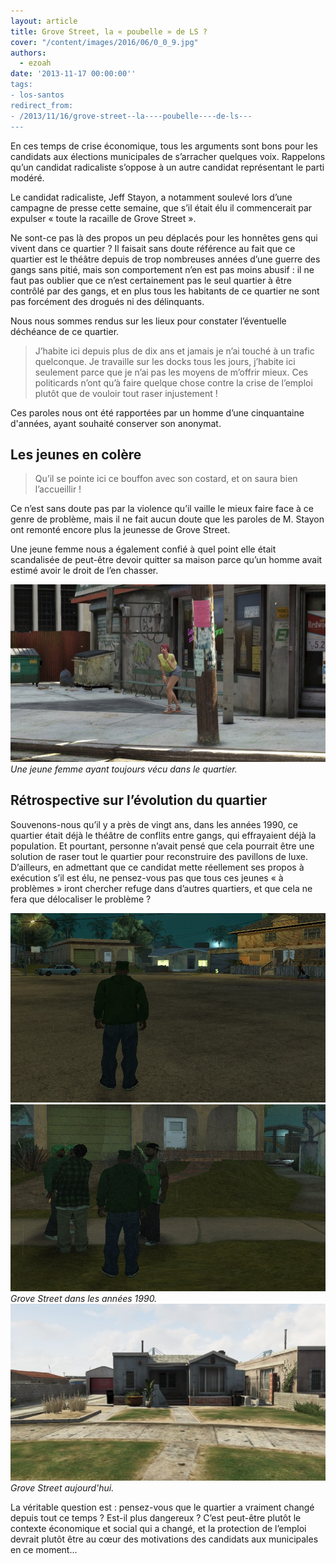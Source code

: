 ```yaml
---
layout: article
title: Grove Street, la « poubelle » de LS ?
cover: "/content/images/2016/06/0_0_9.jpg"
authors:
  - ezoah
date: '2013-11-17 00:00:00''
tags:
- los-santos
redirect_from:
- /2013/11/16/grove-street--la----poubelle----de-ls---
---
```


En ces temps de crise économique, tous les arguments sont bons pour les candidats aux élections municipales de s’arracher quelques voix. Rappelons qu’un candidat radicaliste s’oppose à un autre candidat représentant le parti modéré.

Le candidat radicaliste, Jeff Stayon, a notamment soulevé lors d’une campagne de presse cette semaine, que s’il était élu il commencerait par expulser « toute la racaille de Grove Street ».

Ne sont-ce pas là des propos un peu déplacés pour les honnêtes gens qui vivent dans ce quartier ? Il faisait sans doute référence au fait que ce quartier est le théâtre depuis de trop nombreuses années d’une guerre des gangs sans pitié, mais son comportement n’en est pas moins abusif : il ne faut pas oublier que ce n’est certainement pas le seul quartier à être contrôlé par des gangs, et en plus tous les habitants de ce quartier ne sont pas forcément des drogués ni des délinquants.

Nous nous sommes rendus sur les lieux pour constater l’éventuelle déchéance de ce quartier.

> J’habite ici depuis plus de dix ans et jamais je n’ai touché à un trafic quelconque. Je travaille sur les docks tous les jours, j’habite ici seulement parce que je n’ai pas les moyens de m’offrir mieux. Ces politicards n’ont qu’à faire quelque chose contre la crise de l’emploi plutôt que de vouloir tout raser injustement !

Ces paroles nous ont été rapportées par un homme d’une cinquantaine d'années, ayant souhaité conserver son anonymat.

## Les jeunes en colère

> Qu’il se pointe ici ce bouffon avec son costard, et on saura bien l’accueillir !

Ce n’est sans doute pas par la violence qu’il vaille le mieux faire face à ce genre de problème, mais il ne fait aucun doute que les paroles de M. Stayon ont remonté encore plus la jeunesse de Grove Street.

Une jeune femme nous a également confié à quel point elle était scandalisée de peut-être devoir quitter sa maison parce qu’un homme avait estimé avoir le droit de l’en chasser.

![Une jeune femme ayant toujours vécu dans le quartier.](/content/images/2016/06/0_0_8.jpg)
_Une jeune femme ayant toujours vécu dans le quartier._

## Rétrospective sur l’évolution du quartier

Souvenons-nous qu’il y a près de vingt ans, dans les années 1990, ce quartier était déjà le théâtre de conflits entre gangs, qui effrayaient déjà la population. Et pourtant, personne n’avait pensé que cela pourrait être une solution de raser tout le quartier pour reconstruire des pavillons de luxe. D’ailleurs, en admettant que ce candidat mette réellement ses propos à exécution s’il est élu, ne pensez-vous pas que tous ces jeunes « à problèmes » iront chercher refuge dans d’autres quartiers, et que cela ne fera que délocaliser le problème ?

![](/content/images/2016/06/Groove_Street.jpg)
![Grove Street dans les années 1990.](/content/images/2016/06/Groove_Street_2.jpg)
_Grove Street dans les années 1990._[](/content/images/2016/06/0_0_10.jpg)
![Grove Street aujourd'hui.](/content/images/2016/06/0_0_11.jpg)
_Grove Street aujourd'hui._

La véritable question est : pensez-vous que le quartier a vraiment changé depuis tout ce temps ? Est-il plus dangereux ? C’est peut-être plutôt le contexte économique et social qui a changé, et la protection de l’emploi devrait plutôt être au cœur des motivations des candidats aux municipales en ce moment...